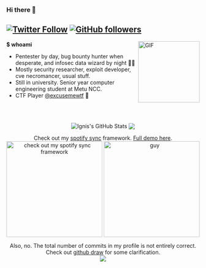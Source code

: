 
### Hi there 👋

[![Twitter Follow](https://img.shields.io/twitter/follow/ahakcil?style=flat-square)](https://twitter.com/ahakcil)
[![GitHub followers](https://img.shields.io/github/followers/FlameOfIgnis?style=flat-square)](https://github.com/FlameOfIgnis?tab=followers)
---

<img align="right" alt="GIF" height="160px" src="https://media.giphy.com/media/du3J3cXyzhj75IOgvA/giphy.gif" />

**$ whoami** 
- Pentester by day, bug bounty hunter when desperate, and infosec data wizard by night 🧙‍♂️
- Mostly security researcher, exploit developer, cve necromancer, usual stuff.
- Still in university. Senior year computer engineering student at Metu NCC. 
- CTF Player [@excusemewtf](https://ctftime.org/team/104977) 🚩

<br><br>

<p float="left" align="center">
<img align="center" src="https://github-readme-stats.vercel.app/api?username=FlameOfIgnis&show_icons=true&line_height=33&count_private=true&theme=light" alt="Ignis's GitHub Stats" />
<img align="center" src="https://github-readme-stats.vercel.app/api/top-langs/?username=FlameOfIgnis&langs_count=4&line_height=35&theme=light" />
</p>


<p float="left" align="center">
  Check out my <a href="https://github.com/FlameOfIgnis/spotify-sync">spotify sync</a> framework. <a href="https://www.youtube.com/watch?v=zyYRLC5fsEk">Full demo here</a>.<br>
  <a href="https://github.com/FlameOfIgnis/spotify-sync"><img align="center" alt="check out my spotify sync framework" height="250" src="https://github.com/FlameOfIgnis/FlameOfIgnis/blob/master/Spotify_Sync_demo.gif?raw=true" /></a>
  
  
<img align="center" alt="guy" height="250" src="https://i.pinimg.com/originals/e4/26/70/e426702edf874b181aced1e2fa5c6cde.gif" />
</p>

<p align="center">
  Also, no. The total number of commits in my profile is not entirely correct. Check out <a href="https://github.com/FlameOfIgnis/github-year-draw"> github draw</a> for some clarification.
<br><img src="https://i.imgur.com/lbyAM4Q.jpg">
</p>
